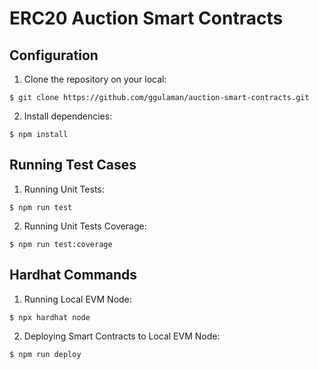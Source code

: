# ERC20 Auction Smart Contracts

## Configuration
1. Clone the repository on your local:
```shell
$ git clone https://github.com/ggulaman/auction-smart-contracts.git
```
2. Install dependencies:
```shell
$ npm install
```

## Running Test Cases
1. Running Unit Tests:
```shell
$ npm run test
```
2. Running Unit Tests Coverage:
```shell
$ npm run test:coverage
```
## Hardhat Commands
1. Running Local EVM Node:
```shell
$ npx hardhat node
```
2. Deploying Smart Contracts to Local EVM Node:
```shell
$ npm run deploy
```
